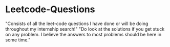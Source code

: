 # Leetcode-Questions
"Consists of all the leet-code questions I have done or will be doing throughout my internship search!"
"Do look at the solutions if you get stuck on any problem. I believe the answers to most problems should be here in some time."
